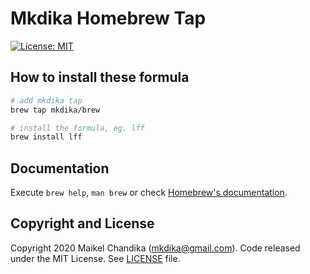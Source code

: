 # Mkdika Homebrew Tap

[![License: MIT](https://img.shields.io/badge/License-MIT-blue.svg)](/LICENSE)

## How to install these formula

```bash
# add mkdika tap
brew tap mkdika/brew

# install the formula, eg. lff
brew install lff
```

## Documentation

Execute `brew help`, `man brew` or check [Homebrew's documentation](https://docs.brew.sh).

## Copyright and License

Copyright 2020 Maikel Chandika (mkdika@gmail.com). Code released under the MIT License. See [LICENSE](/LICENSE) file.
